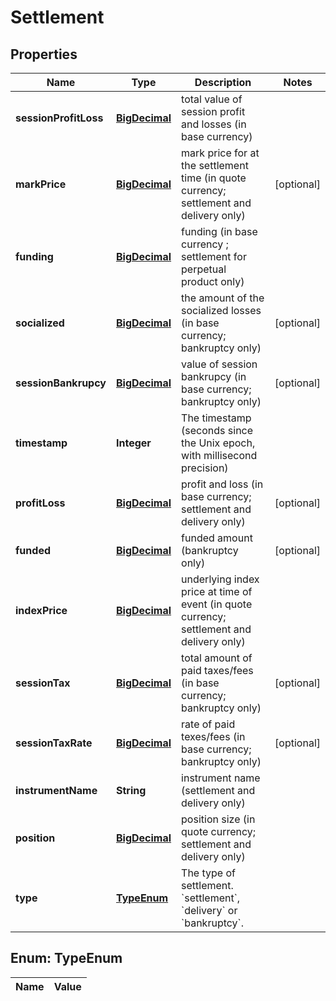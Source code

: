 

# Settlement

## Properties

Name | Type | Description | Notes
------------ | ------------- | ------------- | -------------
**sessionProfitLoss** | [**BigDecimal**](BigDecimal.md) | total value of session profit and losses (in base currency) | 
**markPrice** | [**BigDecimal**](BigDecimal.md) | mark price for at the settlement time (in quote currency; settlement and delivery only) |  [optional]
**funding** | [**BigDecimal**](BigDecimal.md) | funding (in base currency ; settlement for perpetual product only) | 
**socialized** | [**BigDecimal**](BigDecimal.md) | the amount of the socialized losses (in base currency; bankruptcy only) |  [optional]
**sessionBankrupcy** | [**BigDecimal**](BigDecimal.md) | value of session bankrupcy (in base currency; bankruptcy only) |  [optional]
**timestamp** | **Integer** | The timestamp (seconds since the Unix epoch, with millisecond precision) | 
**profitLoss** | [**BigDecimal**](BigDecimal.md) | profit and loss (in base currency; settlement and delivery only) |  [optional]
**funded** | [**BigDecimal**](BigDecimal.md) | funded amount (bankruptcy only) |  [optional]
**indexPrice** | [**BigDecimal**](BigDecimal.md) | underlying index price at time of event (in quote currency; settlement and delivery only) | 
**sessionTax** | [**BigDecimal**](BigDecimal.md) | total amount of paid taxes/fees (in base currency; bankruptcy only) |  [optional]
**sessionTaxRate** | [**BigDecimal**](BigDecimal.md) | rate of paid texes/fees (in base currency; bankruptcy only) |  [optional]
**instrumentName** | **String** | instrument name (settlement and delivery only) | 
**position** | [**BigDecimal**](BigDecimal.md) | position size (in quote currency; settlement and delivery only) | 
**type** | [**TypeEnum**](#TypeEnum) | The type of settlement. &#x60;settlement&#x60;, &#x60;delivery&#x60; or &#x60;bankruptcy&#x60;. | 


## Enum: TypeEnum

Name | Value
---- | -----




